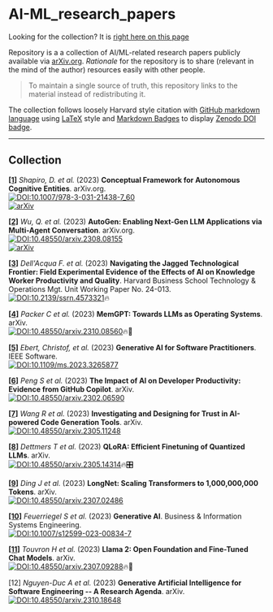 # AI-ML_research_papers

Looking for the collection? It is [right here on this page](#collection)

Repository is a a collection of AI/ML-related research papers publicly available via [arXiv.org](https://arxiv.org). *Rationale* for the repository is to share (relevant in the mind of the author) resources easily with other people.

> To maintain a single source of truth, this repository links to the material instead of redistributing it.

The collection follows loosely Harvard style citation with [GitHub markdown language](https://docs.github.com/en/get-started/writing-on-github/getting-started-with-writing-and-formatting-on-github/basic-writing-and-formatting-syntax) using [LaTeX](https://www.latex-project.org) style and [Markdown Badges](https://docs.github.com/en/apps/creating-github-apps/registering-a-github-app/creating-a-custom-badge-for-your-github-app) to display [Zenodo DOI badge](https://zenodo.org).

---

## Collection

<span id="ref-1"></span>[**[1]**](#ref-1) *Shapiro, D. et al.* (2023) **Conceptual Framework for Autonomous Cognitive Entities**. arXiv.org.  
[![DOI:10.1007/978-3-031-21438-7_60](https://zenodo.org/badge/DOI/10.13140/RG.2.2.14161.30569.svg)](https://doi.org/10.13140/RG.2.2.14161.30569)  
[![arXiv](https://img.shields.io/badge/arXiv-2310.06775-<COLOR>.svg)](https://arxiv.org/abs/2310.06775)

<span id="ref-2"></span>[**[2]**](#ref-2) *Wu, Q. et al.* (2023) **AutoGen: Enabling Next-Gen LLM Applications via Multi-Agent Conversation**. arXiv.org.  
[![DOI:10.48550/arxiv.2308.08155](https://zenodo.org/badge/DOI/10.48550/arxiv.2308.08155.svg)](https://doi.org/10.48550/arxiv.2308.08155)  
[![arXiv](https://img.shields.io/badge/arXiv-2308.08155-<COLOR>.svg)](https://arxiv.org/abs/2308.08155)

<span id="ref-3"></span>[**[3]**](#ref-3) *Dell'Acqua F. et al.* (2023) **Navigating the Jagged Technological Frontier: Field Experimental Evidence of the Effects of AI on Knowledge Worker Productivity and Quality**. Harvard Business School Technology & Operations Mgt. Unit Working Paper No. 24-013.  
[![DOI:10.2139/ssrn.4573321](https://zenodo.org/badge/DOI/10.2139/ssrn.4573321.svg)](http://dx.doi.org/10.2139/ssrn.4573321)🔥

<span id="ref-4"></span>[**[4]**](#ref-4) *Packer C et al.* (2023) **MemGPT: Towards LLMs as Operating Systems**. arXiv.  
[![DOI:10.48550/arxiv.2310.08560](https://zenodo.org/badge/DOI/10.48550/arxiv.2310.08560.svg)](https://doi.org/10.48550/arxiv.2310.08560)🔥🧠

<span id="ref-5"></span>[**[5]**](#ref-5) *Ebert, Christof, et al.* (2023) **Generative AI for Software Practitioners**. IEEE Software.  
[![DOI:10.1109/ms.2023.3265877](https://zenodo.org/badge/DOI/10.1109/ms.2023.3265877.svg)](http://dx.doi.org/10.1109/ms.2023.3265877)

<span id="ref-6"></span>[**[6]**](#ref-6) *Peng S et al.* (2023) **The Impact of AI on Developer Productivity: Evidence from GitHub Copilot**. arXiv.  
[![DOI:10.48550/arxiv.2302.06590](https://zenodo.org/badge/DOI/10.48550/arxiv.2302.06590.svg)](https://doi.org/10.48550/arxiv.2302.06590)

<span id="ref-7"></span>[**[7]**](#ref-7) *Wang R et al.* (2023) **Investigating and Designing for Trust in AI-powered Code Generation Tools**. arXiv.  
[![DOI:10.48550/arxiv.2305.11248](https://zenodo.org/badge/DOI/10.48550/arxiv.2305.11248.svg)](https://doi.org/10.48550/arxiv.2305.11248)

<span id="ref-8"></span>[**[8]**](#ref-8) *Dettmers T et al.* (2023) **QLoRA: Efficient Finetuning of Quantized LLMs**. arXiv.  
[![DOI:10.48550/arxiv.2305.14314](https://zenodo.org/badge/DOI/10.48550/arxiv.2305.14314.svg)](https://doi.org/10.48550/arxiv.2305.14314)🔥🎛️

<span id="ref-9"></span>[**[9]**](#ref-9) *Ding J et al.* (2023) **LongNet: Scaling Transformers to 1,000,000,000 Tokens**. arXiv.  
[![DOI:10.48550/arxiv.2307.02486](https://zenodo.org/badge/DOI/10.48550/arxiv.2307.02486.svg)](https://doi.org/10.48550/arxiv.2307.02486)

<span id="ref-10"></span>[**[10]**](#ref-10) *Feuerriegel S et al.* (2023) **Generative AI**. Business &amp; Information Systems Engineering.  
[![DOI:10.1007/s12599-023-00834-7](https://zenodo.org/badge/DOI/10.1007/s12599-023-00834-7.svg)](http://dx.doi.org/10.1007/s12599-023-00834-7)

<span id="ref-11"></span>[**[11]**](#ref-11) *Touvron H et al.* (2023) **Llama 2: Open Foundation and Fine-Tuned Chat Models**. arXiv.  
[![DOI:10.48550/arxiv.2307.09288](https://zenodo.org/badge/DOI/10.48550/arxiv.2307.09288.svg)](https://doi.org/10.48550/arxiv.2307.09288)🔥🦙

<span id="ref-12">[12]</span> *Nguyen-Duc A et al.* (2023) **Generative Artificial Intelligence for Software Engineering -- A Research Agenda**. arXiv. [![DOI:10.48550/arxiv.2310.18648](https://zenodo.org/badge/DOI/10.48550/arxiv.2310.18648.svg)](https://doi.org/10.48550/arxiv.2310.18648)
